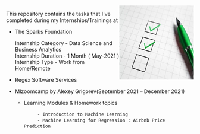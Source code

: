 <img align="right" width="200" height="200" src="https://github.com/Tejasvani8/Internship-Tasks/blob/main/task.jpg">

This repository contains the tasks that I've completed during my Internships/Trainings at 

  - The Sparks Foundation
  
     Internship Category - Data Science and Business Analytics <br />
     Internship Duration - 1 Month ( May-2021 ) <br />
     Internship Type - Work from Home/Remote
  
  
  - Regex Software Services 
  


  - Mlzoomcamp by Alexey Grigorev(September 2021 – December 2021)
     
     - Learning Modules & Homework topics 
     
                - Introduction to Machine Learning 
                - Machine Learning for Regression : Airbnb Price Prediction 
   
    

